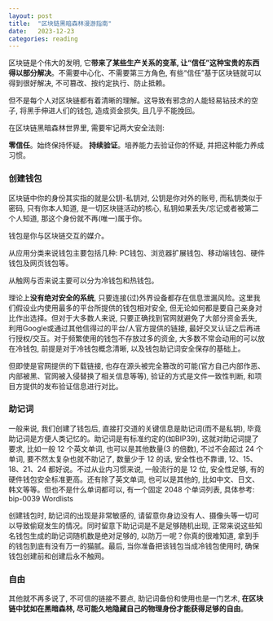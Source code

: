 ```yaml
---
layout: post
title:  "区块链黑暗森林漫游指南"
date:   2023-12-23
categories: reading
---
```


区块链是个伟大的发明, 它**带来了某些生产关系的变革, 让“信任”这种宝贵的东西得以部分解决**。不需要中心化、不需要第三方角色, 有些“信任”基于区块链就可以得到很好解决, 不可篡改、按约定执行、防止抵赖。

但不是每个人对区块链都有着清晰的理解。这导致有邪念的人能轻易钻技术的空子, 将黑手伸进人们的钱包, 造成资金损失, 且几乎不能挽回。

在区块链黑暗森林世界里, 需要牢记两大安全法则:

**零信任**。始终保持怀疑。
**持续验证**。培养能力去验证你的怀疑, 并把这种能力养成习惯。

### 创建钱包
区块链中你的身份其实指的就是公钥-私钥对, 公钥是你对外的账号, 而私钥类似于密码, 只有你本人知道, 是一切区块链活动的核心, 私钥如果丢失/忘记或者被第二个人知道, 那这个身份就不再(唯一)属于你。

钱包是你与区块链交互的媒介。

从应用分类来说钱包主要包括几种: PC钱包、浏览器扩展钱包、移动端钱包、硬件钱包及网页钱包等。

从触网与否来说主要可以分为冷钱包和热钱包。

理论上**没有绝对安全的系统**, 只要连接(过)外界设备都存在信息泄漏风险。这里我们假设业内使用最多的平台所提供的钱包相对安全, 但无论如何都是要自己亲身对比作出选择。但对于大多数人来说, 只要正确找到官网就避免了大部分资金丢失, 利用Google或通过其他信得过的平台/人官方提供的链接, 最好交叉认证之后再进行授权/交互。对于频繁使用的钱包不存放过多的资金, 大多数不常会动用的可以放在冷钱包, 前提是对于冷钱包概念清晰, 以及钱包助记词安全保存的基础上。

但即使是官网提供的下载链接, 也存在源头被完全篡改的可能(官方自己内部作恶、内部被黑、官网被入侵替换了相关信息等等), 验证的方式是文件一致性判断, 和项目方提供的发布验证信息进行对比。

### 助记词
一般来说, 我们创建了钱包后, 直接打交道的关键信息是助记词(而不是私钥), 毕竟助记词是方便人类记忆的。助记词是有标准约定的(如BIP39), 这就对助记词提了要求, 比如一般 12 个英文单词, 也可以是其他数量(3 的倍数), 不过不会超过 24 个单词, 要不然太复杂也就不助记了, 数量少于 12 的话, 安全性也不靠谱, 12、15、18、21、24 都好说。不过从业内习惯来说, 一般流行的是 12 位, 安全性足够, 有的硬件钱包安全标准更高。还有除了英文单词, 也可以是其他的, 比如中文、日文、韩文等等。但也不是什么单词都可以, 有一个固定 2048 个单词列表, 具体参考: bip-0039 Wordlists

创建钱包时, 助记词的出现是非常敏感的, 请留意你身边没有人、摄像头等一切可以导致偷窥发生的情况。同时留意下助记词是不是足够随机出现, 正常来说这些知名钱包生成的助记词随机数是绝对足够的, 以防万一呢？你真的很难知道, 拿到手的钱包到底有没有万一的猫腻。最后, 当你准备把该钱包当成冷钱包使用时, 确保钱包创建前和创建后永不触网。

### 自由
其他就不再多说了, 不可信的链接不要点, 助记词备份和使用也是一门艺术, **在区块链中犹如在黑暗森林, 尽可能久地隐藏自己的物理身份才能获得足够的自由**。
